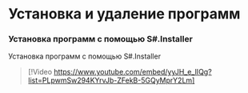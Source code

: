 # Установка и удаление программ

### Установка программ с помощью S\#.Installer

Установка программ с помощью S\#.Installer

> [!Video https://www.youtube.com/embed/yyJH_e_lIQg?list=PLpwmSw294KYrvJb-ZFekB-5GQyMprY2Lm]
